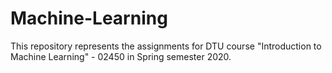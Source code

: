 # Machine-Learning
This repository represents the assignments for DTU course "Introduction to Machine Learning" - 02450 in Spring semester 2020.
